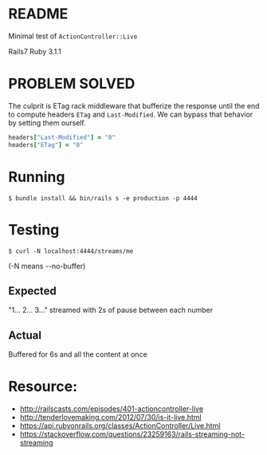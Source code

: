 # README

Minimal test of `ActionController::Live`

Rails7
Ruby 3.1.1

# PROBLEM SOLVED

The culprit is ETag rack middleware that bufferize the response until the end
to compute headers `ETag` and `Last-Modified`.
We can bypass that behavior by setting them ourself.

```rb
headers["Last-Modified"] = "0"
headers["ETag"] = "0"
```

# Running

    $ bundle install && bin/rails s -e production -p 4444

# Testing

    $ curl -N localhost:4444/streams/me

(-N means --no-buffer)

## Expected

   "1... 2... 3..." streamed with 2s of pause between each number

## Actual

   Buffered for 6s and all the content at once

# Resource:

   * http://railscasts.com/episodes/401-actioncontroller-live
   * http://tenderlovemaking.com/2012/07/30/is-it-live.html
   * https://api.rubyonrails.org/classes/ActionController/Live.html
   * https://stackoverflow.com/questions/23259163/rails-streaming-not-streaming
